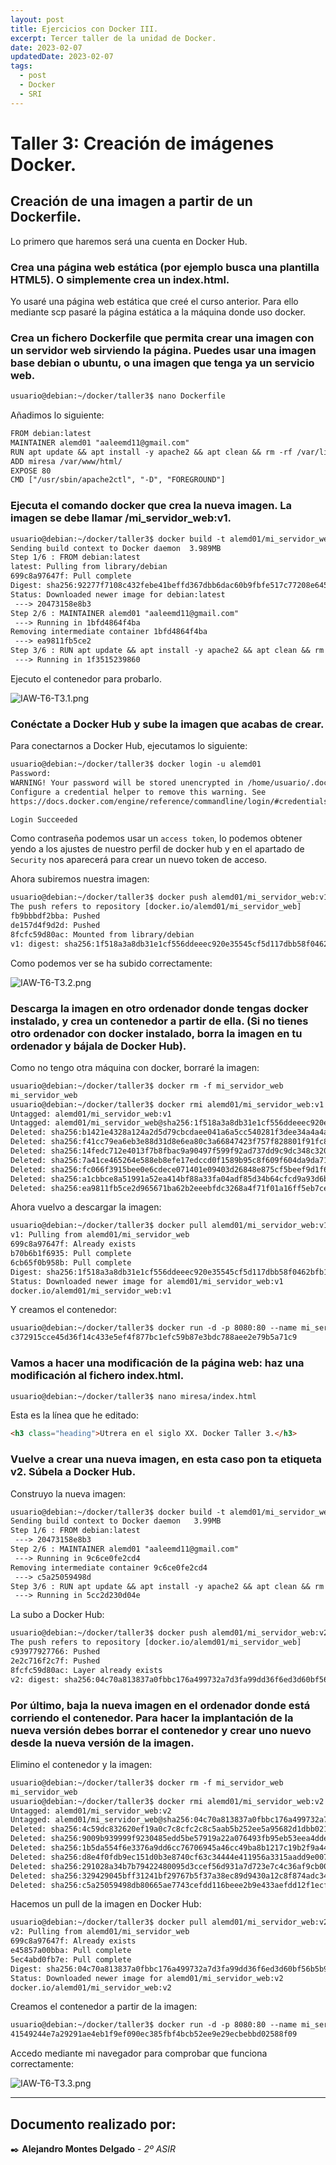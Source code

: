 ```yaml
---
layout: post
title: Ejercicios con Docker III.
excerpt: Tercer taller de la unidad de Docker.
date: 2023-02-07
updatedDate: 2023-02-07
tags:
  - post
  - Docker
  - SRI
---
```

# Taller 3: Creación de imágenes Docker.

## Creación de una imagen a partir de un Dockerfile.

Lo primero que haremos será una cuenta en Docker Hub.

### Crea una página web estática (por ejemplo busca una plantilla HTML5). O simplemente crea un index.html.

Yo usaré una página web estática que creé el curso anterior. Para ello mediante scp pasaré la página estática a la máquina donde uso docker.

### Crea un fichero Dockerfile que permita crear una imagen con un servidor web sirviendo la página. Puedes usar una imagen base debian o ubuntu, o una imagen que tenga ya un servicio web.

```txt
usuario@debian:~/docker/taller3$ nano Dockerfile
```

Añadimos lo siguiente:

```txt
FROM debian:latest
MAINTAINER alemd01 "aaleemd11@gmail.com"
RUN apt update && apt install -y apache2 && apt clean && rm -rf /var/lib/apt/lists/* /tmp/* /var/tmp/*
ADD miresa /var/www/html/
EXPOSE 80
CMD ["/usr/sbin/apache2ctl", "-D", "FOREGROUND"]
```

### Ejecuta el comando docker que crea la nueva imagen. La imagen se debe llamar /mi_servidor_web:v1.

```txt
usuario@debian:~/docker/taller3$ docker build -t alemd01/mi_servidor_web:v1 .
Sending build context to Docker daemon  3.989MB
Step 1/6 : FROM debian:latest
latest: Pulling from library/debian
699c8a97647f: Pull complete 
Digest: sha256:92277f7108c432febe41beffd367dbb6dac60b9fbfe517c77208e6457eafe22b
Status: Downloaded newer image for debian:latest
 ---> 20473158e8b3
Step 2/6 : MAINTAINER alemd01 "aaleemd11@gmail.com"
 ---> Running in 1bfd4864f4ba
Removing intermediate container 1bfd4864f4ba
 ---> ea9811fb5ce2
Step 3/6 : RUN apt update && apt install -y apache2 && apt clean && rm -rf /var/lib/apt/lists/* /tmp/* /var/tmp/*
 ---> Running in 1f3515239860

```

Ejecuto el contenedor para probarlo.

![IAW-T6-T3.1.png](/img/IAW-T6-T3.1.png)


### Conéctate a Docker Hub y sube la imagen que acabas de crear.

Para conectarnos a Docker Hub, ejecutamos lo siguiente:

```txt
usuario@debian:~/docker/taller3$ docker login -u alemd01
Password: 
WARNING! Your password will be stored unencrypted in /home/usuario/.docker/config.json.
Configure a credential helper to remove this warning. See
https://docs.docker.com/engine/reference/commandline/login/#credentials-store

Login Succeeded
```

Como contraseña podemos usar un `access token`, lo podemos obtener yendo a los ajustes de nuestro perfil de docker hub y en el apartado de `Security` nos aparecerá para crear un nuevo token de acceso.

Ahora subiremos nuestra imagen:

```txt
usuario@debian:~/docker/taller3$ docker push alemd01/mi_servidor_web:v1
The push refers to repository [docker.io/alemd01/mi_servidor_web]
fb9bbbdf2bba: Pushed 
de157d4f9d2d: Pushed 
8fcfc59d80ac: Mounted from library/debian 
v1: digest: sha256:1f518a3a8db31e1cf556ddeeec920e35545cf5d117dbb58f0462bfb1834a5850 size: 952

```

Como podemos ver se ha subido correctamente:

![IAW-T6-T3.2.png](/img/IAW-T6-T3.2.png)

### Descarga la imagen en otro ordenador donde tengas docker instalado, y crea un contenedor a partir de ella. (Si no tienes otro ordenador con docker instalado, borra la imagen en tu ordenador y bájala de Docker Hub).

Como no tengo otra máquina con docker, borraré la imagen:

```txt
usuario@debian:~/docker/taller3$ docker rm -f mi_servidor_web 
mi_servidor_web
usuario@debian:~/docker/taller3$ docker rmi alemd01/mi_servidor_web:v1
Untagged: alemd01/mi_servidor_web:v1
Untagged: alemd01/mi_servidor_web@sha256:1f518a3a8db31e1cf556ddeeec920e35545cf5d117dbb58f0462bfb1834a5850
Deleted: sha256:b1421e4328a124a2d5d79cbcdaee041a6a5cc540281f3dee34a4a4a2bb9b8c5b
Deleted: sha256:f41cc79ea6eb3e88d31d8e6ea80c3a66847423f757f828801f91fc828105496f
Deleted: sha256:14fedc712e4013f7b8fbac9a90497f599f92ad737dd9c9dc348c3206b46c8356
Deleted: sha256:7a41ce465264e588eb8efe17edccd0f1589b95c8f609f604da9da717f3ee5923
Deleted: sha256:fc066f3915bee0e6cdece071401e09403d26848e875cf5beef9d1f6f8faf9a91
Deleted: sha256:a1cbbce8a51991a52ea414bf88a33fa04adf85d34b64cfcd9a93d6b08727a291
Deleted: sha256:ea9811fb5ce2d965671ba62b2eeebfdc3268a4f71f01a16ff5eb7ced271d02f2

```

Ahora vuelvo a descargar la imagen:

```txt
usuario@debian:~/docker/taller3$ docker pull alemd01/mi_servidor_web:v1
v1: Pulling from alemd01/mi_servidor_web
699c8a97647f: Already exists 
b70b6b1f6935: Pull complete 
6cb65f0b958b: Pull complete 
Digest: sha256:1f518a3a8db31e1cf556ddeeec920e35545cf5d117dbb58f0462bfb1834a5850
Status: Downloaded newer image for alemd01/mi_servidor_web:v1
docker.io/alemd01/mi_servidor_web:v1

```

Y creamos el contenedor:

```txt
usuario@debian:~/docker/taller3$ docker run -d -p 8080:80 --name mi_servidor_web alemd01/mi_servidor_web:v1
c372915cce45d36f14c433e5ef4f877bc1efc59b87e3bdc788aee2e79b5a71c9

```

### Vamos a hacer una modificación de la página web: haz una modificación al fichero index.html.

```txt
usuario@debian:~/docker/taller3$ nano miresa/index.html 
```

Esta es la línea que he editado:

```html
<h3 class="heading">Utrera en el siglo XX. Docker Taller 3.</h3>
```


### Vuelve a crear una nueva imagen, en esta caso pon ta etiqueta v2. Súbela a Docker Hub.

Construyo la nueva imagen:

```txt
usuario@debian:~/docker/taller3$ docker build -t alemd01/mi_servidor_web:v2 .
Sending build context to Docker daemon   3.99MB
Step 1/6 : FROM debian:latest
 ---> 20473158e8b3
Step 2/6 : MAINTAINER alemd01 "aaleemd11@gmail.com"
 ---> Running in 9c6ce0fe2cd4
Removing intermediate container 9c6ce0fe2cd4
 ---> c5a25059498d
Step 3/6 : RUN apt update && apt install -y apache2 && apt clean && rm -rf /var/lib/apt/lists/* /tmp/* /var/tmp/*
 ---> Running in 5cc2d230d04e
```

La subo a Docker Hub:

```txt
usuario@debian:~/docker/taller3$ docker push alemd01/mi_servidor_web:v2
The push refers to repository [docker.io/alemd01/mi_servidor_web]
c93977927766: Pushed 
2e2c716f2c7f: Pushed 
8fcfc59d80ac: Layer already exists 
v2: digest: sha256:04c70a813837a0fbbc176a499732a7d3fa99dd36f6ed3d60bf56b5b9afbf0b1d size: 952

```

### Por último, baja la nueva imagen en el ordenador donde está corriendo el contenedor. Para hacer la implantación de la nueva versión debes borrar el contenedor y crear uno nuevo desde la nueva versión de la imagen.

Elimino el contenedor y la imagen:

```txt
usuario@debian:~/docker/taller3$ docker rm -f mi_servidor_web 
mi_servidor_web
usuario@debian:~/docker/taller3$ docker rmi alemd01/mi_servidor_web:v2
Untagged: alemd01/mi_servidor_web:v2
Untagged: alemd01/mi_servidor_web@sha256:04c70a813837a0fbbc176a499732a7d3fa99dd36f6ed3d60bf56b5b9afbf0b1d
Deleted: sha256:4c59dc832620ef19a0c7c8cfc2c8c5aab5b252ee5a95682d1dbb021c7644f8b1
Deleted: sha256:9009b939999f9230485edd5be57919a22a076493fb95eb53eea4dde3896f56db
Deleted: sha256:1b5da554f6e3376a9dd6cc76706945a46cc49ba8b1217c19b2f9a44938af005f
Deleted: sha256:d8e4f0fdb9ec151d0b3e8740cf63c34444e411956a3315aadd9e0075bb2b0c0f
Deleted: sha256:291028a34b7b79422480095d3ccef56d931a7d723e7c4c36af9cb0092ecaae4e
Deleted: sha256:329429045bff31241bf29767b5f37a38ec89d9430a12c8f874adc346b46534f9
Deleted: sha256:c5a25059498db80665ae7743cefdd116beee2b9e433aefdd12f1ecf167aedc01
```

Hacemos un pull de la imagen en Docker Hub:

```txt
usuario@debian:~/docker/taller3$ docker pull alemd01/mi_servidor_web:v2
v2: Pulling from alemd01/mi_servidor_web
699c8a97647f: Already exists 
e45857a00bba: Pull complete 
5ec4abd0fb7e: Pull complete 
Digest: sha256:04c70a813837a0fbbc176a499732a7d3fa99dd36f6ed3d60bf56b5b9afbf0b1d
Status: Downloaded newer image for alemd01/mi_servidor_web:v2
docker.io/alemd01/mi_servidor_web:v2

```

Creamos el contenedor a partir de la imagen:

```txt
usuario@debian:~/docker/taller3$ docker run -d -p 8080:80 --name mi_servidor_web alemd01/mi_servidor_web:v2
41549244e7a29291ae4eb1f9ef090ec385fbf4bcb52ee9e29ecbebbd02588f09

```

Accedo mediante mi navegador para comprobar que funciona correctamente:

![IAW-T6-T3.3.png](/img/IAW-T6-T3.3.png)



---
## **Documento realizado por:**

 ✒️ **Alejandro Montes Delgado** - *2º ASIR*